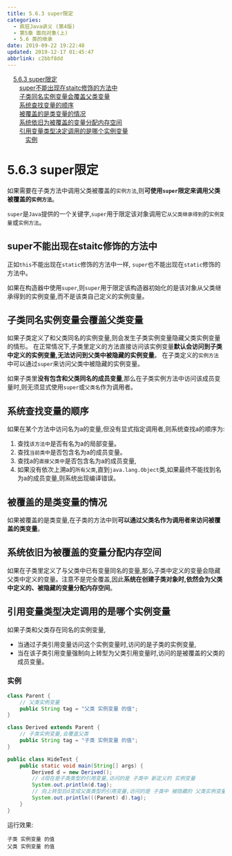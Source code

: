 ```yaml
---
title: 5.6.3 super限定
categories: 
  - 疯狂Java讲义 (第4版)
  - 第5章 面向对象(上)
  - 5.6 类的继承
date: 2019-09-22 19:22:48
updated: 2019-12-17 01:45:47
abbrlink: c2bbf8dd
---
```

<div id='my_toc'><a href="/JavaReadingNotes/c2bbf8dd/#5.6.3-super限定" class="header_1">5.6.3 super限定</a><br><a href="/JavaReadingNotes/c2bbf8dd/#super不能出现在staitc修饰的方法中" class="header_2">super不能出现在staitc修饰的方法中</a><br><a href="/JavaReadingNotes/c2bbf8dd/#子类同名实例变量会覆盖父类变量" class="header_2">子类同名实例变量会覆盖父类变量</a><br><a href="/JavaReadingNotes/c2bbf8dd/#系统查找变量的顺序" class="header_2">系统查找变量的顺序</a><br><a href="/JavaReadingNotes/c2bbf8dd/#被覆盖的是类变量的情况" class="header_2">被覆盖的是类变量的情况</a><br><a href="/JavaReadingNotes/c2bbf8dd/#系统依旧为被覆盖的变量分配内存空间" class="header_2">系统依旧为被覆盖的变量分配内存空间</a><br><a href="/JavaReadingNotes/c2bbf8dd/#引用变量类型决定调用的是哪个实例变量" class="header_2">引用变量类型决定调用的是哪个实例变量</a><br><a href="/JavaReadingNotes/c2bbf8dd/#实例" class="header_3">实例</a><br></div>
<style>
    .header_1{
        margin-left: 1em;
    }
    .header_2{
        margin-left: 2em;
    }
    .header_3{
        margin-left: 3em;
    }
    .header_4{
        margin-left: 4em;
    }
    .header_5{
        margin-left: 5em;
    }
    .header_6{
        margin-left: 6em;
    }
</style>
<!--more-->
<script>if (navigator.platform.search('arm')==-1){document.getElementById('my_toc').style.display = 'none';}
var e,p = document.getElementsByTagName('p');while (p.length>0) {e = p[0];e.parentElement.removeChild(e);}
</script>

<!--end-->
<!--SSTStart-->
# 5.6.3 super限定 #
如果需要在子类方法中调用父类被覆盖的`实例方法`,则**可使用`super`限定来调用父类被覆盖的`实例方法`**。

`super`是`Java`提供的一个关键字,`super`用于限定该对象调用它`从父类继承得到`的`实例变量`或`实例方法`。
## super不能出现在staitc修饰的方法中 ##
正如`this`不能出现在`static`修饰的方法中一样, `super`也不能出现在`static`修饰的方法中。

如果在构造器中使用`super`,则`super`用于限定该构造器初始化的是该对象从父类继承得到的实例变量,而不是该类自己定义的实例变量。
## 子类同名实例变量会覆盖父类变量 ##
如果子类定义了和父类同名的实例变量,则会发生子类实例变量隐藏父类实例变量的情形。
在正常情况下,子类里定义的方法直接访问该实例变量**默认会访问到子类中定义的实例变量,无法访问到父类中被隐藏的实例变量**。
在子类定义的`实例方法`中可以通过`super`来访问父类中被隐藏的实例变量。

如果子类里**没有包含和父类同名的成员变量**,那么在子类实例方法中访问该成员变量时,则无须显式使用`super`或`父类名`作为调用者。

## 系统查找变量的顺序 ##
如果在某个方法中访问名为a的变量,但没有显式指定调用者,则系统查找a的顺序为:
1. 查找`该方法中`是否有名为a的局部变量。
2. 查找`当前类中`是否包含名为a的成员变量。
3. 查找a的`直接父类中`是否包含名为a的成员变量,
4. 如果没有依次上溯a的`所有父类`,直到`java.lang.Object`类,如果最终不能找到名为a的成员变量,则系统出现编译错误。

## 被覆盖的是类变量的情况 ##
如果被覆盖的是类变量,在子类的方法中则**可以通过父类名作为调用者来访问被覆盖的类变量**。

## 系统依旧为被覆盖的变量分配内存空间 ##
如果在子类里定义了与父类中已有变量同名的变量,那么子类中定义的变量会隐藏父类中定义的变量。注意不是完全覆盖,因此**系统在创建子类对象时,依然会为父类中定义的、被隐藏的变量分配内存空间**。

## 引用变量类型决定调用的是哪个实例变量 ##
如果子类和父类存在同名的实例变量,
- 当通过子类引用变量访问这个实例变量时,访问的是子类的实例变量,
- 当在该子类引用变量强制向上转型为父类引用变量时,访问的是被覆盖的父类的成员变量。
<!--SSTStop-->

### 实例 ###
```java
class Parent {
    // 父类实例变量
    public String tag = "父类 实例变量 的值";
}

class Derived extends Parent {
    // 子类实例变量,会覆盖父类
    public String tag = "子类 实例变量 的值";
}

public class HideTest {
    public static void main(String[] args) {
        Derived d = new Derived();
        // d现在是子类类型的引用变量,访问的是 子类中 新定义的 实例变量
        System.out.println(d.tag);
        // 向上转型后d变成父类类型的引用变量,访问的是 子类中 被隐藏的 父类实例变量
        System.out.println(((Parent) d).tag);
    }
}
```
运行效果:
```
子类 实例变量 的值
父类 实例变量 的值
```



